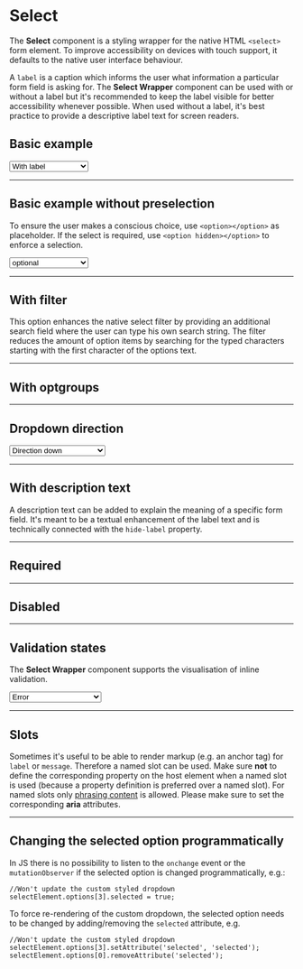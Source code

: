 # Select

The **Select** component is a styling wrapper for the native HTML `<select>` form element.
To improve accessibility on devices with touch support, it defaults to the native user interface behaviour.

A `label` is a caption which informs the user what information a particular form field is asking for. The **Select Wrapper** component can be used with or without a label but it's recommended to keep the label visible for better accessibility whenever possible. When used without a label, it's best practice to provide a descriptive label text for screen readers.  

## Basic example

<Playground :markup="basic" :config="config">
  <select v-model="label">
    <option disabled>Select a label mode</option>
    <option selected value="show">With label</option>
    <option value="hide">Without label</option>
    <option value="responsive">Responsive</option>
  </select>
</Playground>

---

## Basic example without preselection

To ensure the user makes a conscious choice, use `<option></option>` as placeholder.
If the select is required, use `<option hidden></option>` to enforce a selection.

<Playground :markup="basicNoPreselection" :config="config">
  <select v-model="isRequired">
    <option disabled>Select a label mode</option>
    <option selected value="false">optional</option>
    <option value="true">required</option>
  </select>
</Playground>

---

## With filter
This option enhances the native select filter by providing an additional search field where the user can type his own search string. 
The filter reduces the amount of option items by searching for the typed characters starting with the first character of the options text.

<Playground :markup="withFilter" :config="config"></Playground>

---

## With optgroups

<Playground :markup="withOptgroups" :config="config"></Playground>

--- 

## Dropdown direction

<Playground :markup="direction" :config="config">
  <select v-model="dropdownDirection">
    <option disabled>Select a dropdown mode</option>
    <option selected value="down">Direction down</option>
    <option value="up">Direction up</option>
    <option value="auto">Direction auto</option>
  </select>
</Playground>

---

## With description text

A description text can be added to explain the meaning of a specific form field. It's meant to be a textual enhancement of the label text and is technically connected with the `hide-label` property.

<Playground :markup="withDescriptionText" :config="config"></Playground>

---

## Required

<Playground :markup="required" :config="config"></Playground>

---

## Disabled

<Playground :markup="disabled" :config="config"></Playground>

---

## Validation states

The **Select Wrapper** component supports the visualisation of inline validation.

<Playground :markup="validationStates" :config="config">
  <select v-model="state">
    <option disabled>Select a validation state</option>
    <option value="error">Error</option>
    <option value="success">Success</option>
    <option value="none">None</option>
  </select>
</Playground>

---

## Slots

Sometimes it's useful to be able to render markup (e.g. an anchor tag) for `label` or `message`. Therefore a named slot can be used. Make sure **not** to define the corresponding property on the host element when a named slot is used (because a property definition is preferred over a named slot).
For named slots only [phrasing content](https://developer.mozilla.org/en-US/docs/Web/Guide/HTML/Content_categories#Phrasing_content) is allowed.
Please make sure to set the corresponding **aria** attributes.

<Playground :markup="slots" :config="config"></Playground>

---

## Changing the selected option programmatically
In JS there is no possibility to listen to the `onchange` event or the `mutationObserver` if the selected option is changed programmatically, e.g.:
```tsx
//Won't update the custom styled dropdown
selectElement.options[3].selected = true;
```

To force re-rendering of the custom dropdown, the selected option needs to be changed by adding/removing the `selected` attribute, e.g.

```tsx
//Won't update the custom styled dropdown
selectElement.options[3].setAttribute('selected', 'selected');
selectElement.options[0].removeAttribute('selected');
```

<script lang="ts">
  import Vue from 'vue';
  import Component from 'vue-class-component';
  
  const buildOptions = (opts: string[]): string[] => opts.map(val => `<option value="${val}">Option ${val.toUpperCase()}</option>`);
  
  @Component
  export default class Code extends Vue {
    config = { themeable: true, overflowX: 'visible' };
    
    label = 'show';
    state = 'error';
    dropdownDirection = 'auto';
    isRequired = 'false';
    
    get basic() {
      const attr = `hide-label="${this.label === 'hide' ? 'true' : this.label === 'responsive' ? '{ base: true, l: false }' : 'false'}"`;
      return `<p-select-wrapper label="Some label" ${attr}>
  <select name="some-name">
    ${buildOptions(['a','b','c','d','e','f']).join('\n    ')}
  </select>
</p-select-wrapper>`;
    }

    get basicNoPreselection() { 
  
      const option = this.isRequired === 'false' ? '<option></option>' : '<option hidden></option>';
      const required = this.isRequired === 'true' ? 'required' : '';
      
      return `<p-select-wrapper label="Some label">
  <select name="some-name" ${required}>
    ${option}
    ${buildOptions(['a','b','c']).join('\n    ')}
  </select>
</p-select-wrapper>`;
    }

    
    get withFilter() {
      const options = {
        AF: 'Afghanistan',
        AX: 'Åland Islands',
        AL: 'Albania',
        DZ: 'Algeria',
        AS: 'American Samoa',
        AD: 'Andorra',
        AO: 'Angola',
        AI: 'Anguilla',
        AQ: 'Antarctica',
        AG: 'Antigua and Barbuda',
        AR: 'Argentina',
        AM: 'Armenia',
        AW: 'Aruba',
        AU: 'Australia',
        AT: 'Austria',
        AZ: 'Azerbaijan',
        BS: 'Bahamas',
        BH: 'Bahrain',
        BD: 'Bangladesh',
        BB: 'Barbados',
        BY: 'Belarus',
        BE: 'Belgium',
        BZ: 'Belize',
        BJ: 'Benin',
        BM: 'Bermuda',
        BT: 'Bhutan',
        BO: 'Bolivia, Plurinational State of',
        BQ: 'Bonaire, Sint Eustatius and Saba',
        BA: 'Bosnia and Herzegovina',
        BW: 'Botswana',
        BV: 'Bouvet Island',
        BR: 'Brazil',
        IO: 'British Indian Ocean Territory',
        BN: 'Brunei Darussalam',
        BG: 'Bulgaria',
        BF: 'Burkina Faso',
        BI: 'Burundi',
        KH: 'Cambodia',
        CM: 'Cameroon',
        CA: 'Canada',
        CV: 'Cape Verde',
        KY: 'Cayman Islands',
        CF: 'Central African Republic',
        TD: 'Chad',
        CL: 'Chile',
        CN: 'China',
        CX: 'Christmas Island',
        CC: 'Cocos (Keeling) Islands',
        CO: 'Colombia',
        KM: 'Comoros',
        CG: 'Congo',
        CD: 'Congo, the Democratic Republic of the',
        CK: 'Cook Islands',
        CR: 'Costa Rica',
        CI: 'Côte d\'Ivoire',
        HR: 'Croatia',
        CU: 'Cuba',
        CW: 'Curaçao',
        CY: 'Cyprus',
        CZ: 'Czech Republic',
        DK: 'Denmark',
        DJ: 'Djibouti',
        DM: 'Dominica',
        DO: 'Dominican Republic',
        EC: 'Ecuador',
        EG: 'Egypt',
        SV: 'El Salvador',
        GQ: 'Equatorial Guinea',
        ER: 'Eritrea',
        EE: 'Estonia',
        ET: 'Ethiopia',
        FK: 'Falkland Islands (Malvinas)',
        FO: 'Faroe Islands',
        FJ: 'Fiji',
        FI: 'Finland',
        FR: 'France',
        GF: 'French Guiana',
        PF: 'French Polynesia',
        TF: 'French Southern Territories',
        GA: 'Gabon',
        GM: 'Gambia',
        GE: 'Georgia',
        DE: 'Germany',
        GH: 'Ghana',
        GI: 'Gibraltar',
        GR: 'Greece',
        GL: 'Greenland',
        GD: 'Grenada',
        GP: 'Guadeloupe',
        GU: 'Guam',
        GT: 'Guatemala',
        GG: 'Guernsey',
        GN: 'Guinea',
        GW: 'Guinea-Bissau',
        GY: 'Guyana',
        HT: 'Haiti',
        HM: 'Heard Island and McDonald Islands',
        VA: 'Holy See (Vatican City State',
        HN: 'Honduras',
        HK: 'Hong Kong',
        HU: 'Hungary',
        IS: 'Iceland',
        IN: 'India',
        ID: 'Indonesia',
        IR: 'Iran, Islamic Republic of',
        IQ: 'Iraq',
        IE: 'Ireland',
        IM: 'Isle of Man',
        IL: 'Israel',
        IT: 'Italy',
        JM: 'Jamaica',
        JP: 'Japan',
        JE: 'Jersey',
        JO: 'Jordan',
        KZ: 'Kazakhstan',
        KE: 'Kenya',
        KI: 'Kiribati',
        KP: 'Korea, Democratic People\'s Republic of',
        KR: 'Korea, Republic of',
        KW: 'Kuwait',
        KG: 'Kyrgyzstan',
        LA: 'Lao People\'s Democratic Republic',
        LV: 'Latvia',
        LB: 'Lebanon',
        LS: 'Lesotho',
        LR: 'Liberia',
        LY: 'Libya',
        LI: 'Liechtenstein',
        LT: 'Lithuania',
        LU: 'Luxembourg',
        MO: 'Macao',
        MK: 'Macedonia, the former Yugoslav Republic of',
        MG: 'Madagascar',
        MW: 'Malawi',
        MY: 'Malaysia',
        MV: 'Maldives',
        ML: 'Mali',
        MT: 'Malta',
        MH: 'Marshall Islands',
        MQ: 'Martinique',
        MR: 'Mauritania',
        MU: 'Mauritius',
        YT: 'Mayotte',
        MX: 'Mexico',
        FM: 'Micronesia, Federated States of',
        MD: 'Moldova, Republic of',
        MC: 'Monaco',
        MN: 'Mongolia',
        ME: 'Montenegro',
        MS: 'Montserrat',
        MA: 'Morocco',
        MZ: 'Mozambique',
        MM: 'Myanmar',
        NA: 'Namibia',
        NR: 'Nauru',
        NP: 'Nepal',
        NL: 'Netherlands',
        NC: 'New Caledonia',
        NZ: 'New Zealand',
        NI: 'Nicaragua',
        NE: 'Niger',
        NG: 'Nigeria',
        NU: 'Niue',
        NF: 'Norfolk Island',
        MP: 'Northern Mariana Islands',
        NO: 'Norway',
        OM: 'Oman',
        PK: 'Pakistan',
        PW: 'Palau',
        PS: 'Palestinian Territory, Occupied',
        PA: 'Panama',
        PG: 'Papua New Guinea',
        PY: 'Paraguay',
        PE: 'Peru',
        PH: 'Philippines',
        PN: 'Pitcairn',
        PL: 'Poland',
        PT: 'Portugal',
        PR: 'Puerto Rico',
        QA: 'Qatar',
        RE: 'Réunion',
        RO: 'Romania',
        RU: 'Russian Federation',
        RW: 'Rwanda',
        BL: 'Saint Barthélemy',
        SH: 'Saint Helena, Ascension and Tristan da Cunha',
        KN: 'Saint Kitts and Nevis',
        LC: 'Saint Lucia',
        MF: 'Saint Martin (French part',
        PM: 'Saint Pierre and Miquelon',
        VC: 'Saint Vincent and the Grenadines',
        WS: 'Samoa',
        SM: 'San Marino',
        ST: 'Sao Tome and Principe',
        SA: 'Saudi Arabia',
        SN: 'Senegal',
        RS: 'Serbia',
        SC: 'Seychelles',
        SL: 'Sierra Leone',
        SG: 'Singapore',
        SX: 'Sint Maarten (Dutch part',
        SK: 'Slovakia',
        SI: 'Slovenia',
        SB: 'Solomon Islands',
        SO: 'Somalia',
        ZA: 'South Africa',
        GS: 'South Georgia and the South Sandwich Islands',
        SS: 'South Sudan',
        ES: 'Spain',
        LK: 'Sri Lanka',
        SD: 'Sudan',
        SR: 'Suriname',
        SJ: 'Svalbard and Jan Mayen',
        SZ: 'Swaziland',
        SE: 'Sweden',
        CH: 'Switzerland',
        SY: 'Syrian Arab Republic',
        TW: 'Taiwan, Province of China',
        TJ: 'Tajikistan',
        TZ: 'Tanzania, United Republic of',
        TH: 'Thailand',
        TL: 'Timor-Leste',
        TG: 'Togo',
        TK: 'Tokelau',
        TO: 'Tonga',
        TT: 'Trinidad and Tobago',
        TN: 'Tunisia',
        TR: 'Turkey',
        TM: 'Turkmenistan',
        TC: 'Turks and Caicos Islands',
        TV: 'Tuvalu',
        UG: 'Uganda',
        UA: 'Ukraine',
        AE: 'United Arab Emirates',
        GB: 'United Kingdom',
        US: 'United States',
        UM: 'United States Minor Outlying Islands',
        UY: 'Uruguay',
        UZ: 'Uzbekistan',
        VU: 'Vanuatu',
        VE: 'Venezuela, Bolivarian Republic of',
        VN: 'Viet Nam',
        VG: 'Virgin Islands, British',
        VI: 'Virgin Islands, U.S',
        WF: 'Wallis and Futuna',
        EH: 'Western Sahara',
        YE: 'Yemen',
        ZM: 'Zambia',
        ZW: 'Zimbabwe',      
      };
      return `<p-select-wrapper filter="true" label="Some label">
  <select name="some-name">
    ${Object.entries(options).map(([value, label]) => `<option value="${value}"${value === 'AQ' ? ' disabled' : ''}>${label}</option>`).join('\n    ')}
  </select>
</p-select-wrapper>`;
    }
    
    withOptgroups =
`<p-select-wrapper label="Some label">
  <select name="some-name">
    <optgroup label="Some optgroup label 1">
      ${buildOptions(['a','b','c','d','e','f']).join('\n      ')}
    </optgroup>
    <optgroup label="Some optgroup label 2">
      ${buildOptions(['g','h','i']).join('\n      ')}
    </optgroup>
  </select>
</p-select-wrapper>`;

get direction() {
  return `<p-select-wrapper label="Some label" dropdown-direction="${this.dropdownDirection}">
  <select name="some-name">
    ${buildOptions(['a','b','c','d','e','f']).join('\n    ')}
  </select>
</p-select-wrapper>`;
}
    
    withDescriptionText =
`<p-select-wrapper label="Some label" description="Some description">
  <select name="some-name">
    ${buildOptions(['a','b','c']).join('\n    ')}
  </select>
</p-select-wrapper>`;

    required =
`<p-select-wrapper label="Some label">
  <select name="some-name" required>
    ${buildOptions(['a','b','c']).join('\n    ')}
  </select>
</p-select-wrapper>`;

    disabled =
`<p-select-wrapper label="Some label">
  <select name="some-name" disabled>
    ${buildOptions(['a','b','c']).join('\n    ')}
  </select>
</p-select-wrapper>`;

    get validationStates() {
      const attr = `message="${this.state !== 'none' ? `Some ${this.state} validation message.` : ''}"`;
      return `<p-select-wrapper label="Some label" state="${this.state}" ${attr}>
  <select name="some-name" :aria-invalid="state === 'error'">
    ${buildOptions(['a','b','c']).join('\n    ')}
  </select>
</p-select-wrapper>`
    }

    slots =
`<p-select-wrapper state="error">
  <span slot="label" id="some-label-id">Some label with a <a href="https://designsystem.porsche.com">link</a>.</span>
  <span slot="description">Some description with a <a href="https://designsystem.porsche.com">link</a>.</span>
  <select name="some-name" aria-labelledby="some-label-id" aria-describedby="some-message-id">
    ${buildOptions(['a','b','c']).join('\n    ')}
  </select>
  <span slot="message" id="some-message-id">Some error message with a <a href="https://designsystem.porsche.com">link</a>.</span>
</p-select-wrapper>`;
  }
</script>
